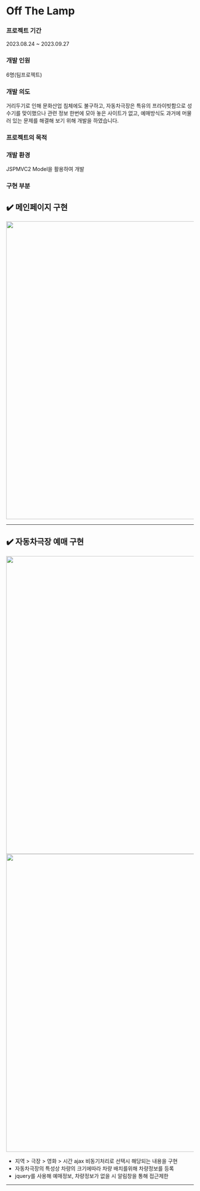 # Off The Lamp

### 프로젝트 기간
2023.08.24 ~ 2023.09.27

### 개발 인원
6명(팀프로젝트)

### 개발 의도
거리두기로 인해 문화산업 침체에도 불구하고, 자동차극장은 특유의 프라이빗함으로
성수기를 맞이했으나 관련 정보 한번에 모아 놓은 사이트가 없고, 예매방식도 과거에 머물러
있는 문제를 해결해 보기 위해 개발을 하였습니다.

### 프로젝트의 목적

### 개발 환경
JSPMVC2 Model을 활용하여 개발

### 구현 부분
✔️ **메인페이지 구현**
---
<img src="https://github.com/yejively/yejively/assets/143873963/17a03449-e8e1-4491-82ba-4967f29a66a2.gif" width="800" heigth="500">

---
✔️ **자동차극장 예매 구현**
---
<img src="https://github.com/yejively/yejively/assets/143873963/cdf45548-fbd9-4e7a-9a9c-98ec81c1a1b2.gif" width="800" heigth="500">
<img src="https://github.com/yejively/OffTheLamp/assets/143873963/395c820b-c18d-45dd-adf7-4e18b025d03f.png" width="800" heigth="500">


- 지역 > 극장 > 영화 > 시간 ajax 비동기처리로 선택시 해당되는 내용을 구현
- 자동차극장의 특성상 차량의 크기에따라 차량 배치를위해 차량정보를 등록
- jquery를 사용해 예매정보, 차량정보가 없을 시 알림창을 통해 접근제한
---

  


